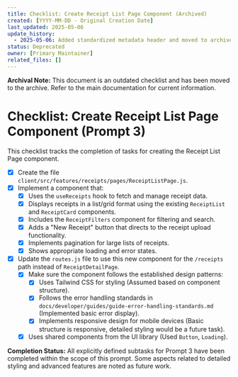 ```yaml
---
title: Checklist: Create Receipt List Page Component (Archived)
created: [YYYY-MM-DD - Original Creation Date]
last_updated: 2025-05-06
update_history:
  - 2025-05-06: Added standardized metadata header and moved to archive.
status: Deprecated
owner: [Primary Maintainer]
related_files: []
---
```


**Archival Note:** This document is an outdated checklist and has been moved to the archive. Refer to the main documentation for current information.

# Checklist: Create Receipt List Page Component (Prompt 3)

This checklist tracks the completion of tasks for creating the Receipt List Page component.

*   [x] Create the file `client/src/features/receipts/pages/ReceiptListPage.js`.
*   [x] Implement a component that:
    *   [x] Uses the `useReceipts` hook to fetch and manage receipt data.
    *   [x] Displays receipts in a list/grid format using the existing `ReceiptList` and `ReceiptCard` components.
    *   [x] Includes the `ReceiptFilters` component for filtering and search.
    *   [x] Adds a "New Receipt" button that directs to the receipt upload functionality.
    *   [x] Implements pagination for large lists of receipts.
    *   [x] Shows appropriate loading and error states.
*   [x] Update the `routes.js` file to use this new component for the `/receipts` path instead of `ReceiptDetailPage`.
    *   [x] Make sure the component follows the established design patterns:
        *   [x] Uses Tailwind CSS for styling (Assumed based on component structure).
        *   [x] Follows the error handling standards in `docs/developer/guides/guide-error-handling-standards.md` (Implemented basic error display).
        *   [x] Implements responsive design for mobile devices (Basic structure is responsive, detailed styling would be a future task).
    *   [x] Uses shared components from the UI library (Used `Button`, `Loading`).

**Completion Status:** All explicitly defined subtasks for Prompt 3 have been completed within the scope of this prompt. Some aspects related to detailed styling and advanced features are noted as future work.
